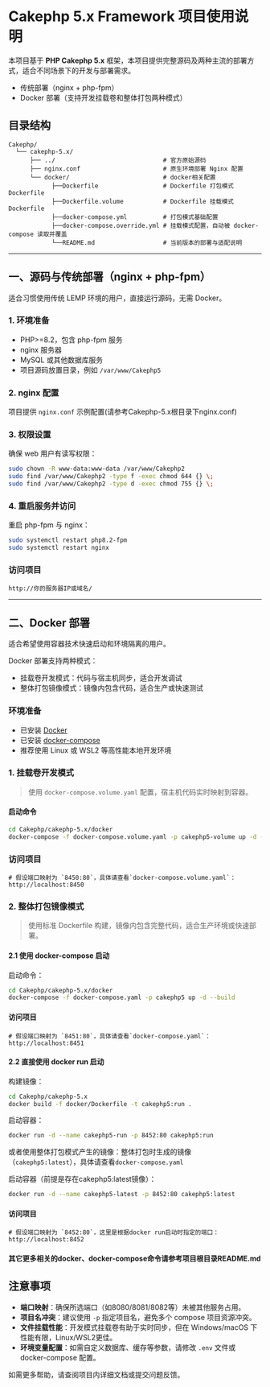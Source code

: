 # Cakephp 5.x Framework 项目使用说明

本项目基于 **PHP Cakephp 5.x** 框架，本项目提供完整源码及两种主流的部署方式，适合不同场景下的开发与部署需求。

- 传统部署（nginx + php-fpm）
- Docker 部署（支持开发挂载卷和整体打包两种模式）

## 目录结构

```text
Cakephp/
  └── cakephp-5.x/
      ├── ../                              # 官方原始源码
      ├── nginx.conf                       # 原生环境部署 Nginx 配置
      └── docker/                          # docker相关配置
            ├──Dockerfile                  # Dockerfile 打包模式Dockerfile
            ├──Dockerfile.volume           # Dockerfile 挂载模式Dockerfile
            ├──docker-compose.yml          # 打包模式基础配置
            ├──docker-compose.override.yml # 挂载模式配置，自动被 docker-compose 读取并覆盖
            └──README.md                   # 当前版本的部署与适配说明
```

---

## 一、源码与传统部署（nginx + php-fpm）

适合习惯使用传统 LEMP 环境的用户，直接运行源码，无需 Docker。

### 1. 环境准备

- PHP>=8.2，包含 php-fpm 服务
- nginx 服务器
- MySQL 或其他数据库服务
- 项目源码放置目录，例如 `/var/www/Cakephp5`

### 2. nginx 配置

项目提供 `nginx.conf` 示例配置(请参考Cakephp-5.x根目录下nginx.conf)

### 3. 权限设置

确保 web 用户有读写权限：

```bash
sudo chown -R www-data:www-data /var/www/Cakephp2
sudo find /var/www/Cakephp2 -type f -exec chmod 644 {} \;
sudo find /var/www/Cakephp2 -type d -exec chmod 755 {} \;
```

### 4. 重启服务并访问

重启 php-fpm 与 nginx：

```bash
sudo systemctl restart php8.2-fpm
sudo systemctl restart nginx
```

### 访问项目

```
http://你的服务器IP或域名/
```

---

## 二、Docker 部署

适合希望使用容器技术快速启动和环境隔离的用户。

Docker 部署支持两种模式：

- 挂载卷开发模式：代码与宿主机同步，适合开发调试
- 整体打包镜像模式：镜像内包含代码，适合生产或快速测试

### 环境准备

- 已安装 [Docker](https://docs.docker.com/get-docker/)
- 已安装 [docker-compose](https://docs.docker.com/compose/install/)
- 推荐使用 Linux 或 WSL2 等高性能本地开发环境

### 1. 挂载卷开发模式

> 使用 `docker-compose.volume.yaml` 配置，宿主机代码实时映射到容器。

#### 启动命令

```bash
cd Cakephp/cakephp-5.x/docker
docker-compose -f docker-compose.volume.yaml -p cakephp5-volume up -d --build
```

### 访问项目

```
# 假设端口映射为 `8450:80`，具体请查看`docker-compose.volume.yaml`：
http://localhost:8450
```

### 2. 整体打包镜像模式

> 使用标准 Dockerfile 构建，镜像内包含完整代码，适合生产环境或快速部署。

#### 2.1 使用 docker-compose 启动

启动命令：

```bash
cd Cakephp/cakephp-5.x/docker
docker-compose -f docker-compose.yaml -p cakephp5 up -d --build
```

#### 访问项目

```
# 假设端口映射为 `8451:80`，具体请查看`docker-compose.yaml`：
http://localhost:8451
```

#### 2.2 直接使用 docker run 启动

构建镜像：

```bash
cd Cakephp/cakephp-5.x
docker build -f docker/Dockerfile -t cakephp5:run .
```

启动容器：

```bash
docker run -d --name cakephp5-run -p 8452:80 cakephp5:run
```

或者使用整体打包模式产生的镜像：整体打包时生成的镜像（`cakephp5:latest`），具体请查看`docker-compose.yaml`

启动容器（前提是存在cakephp5:latest镜像）：

```bash
docker run -d --name cakephp5-latest -p 8452:80 cakephp5:latest
```

#### 访问项目

```
# 假设端口映射为 `8452:80`，这里是根据docker run启动时指定的端口：
http://localhost:8452
```

#### 其它更多相关的docker、docker-compose命令请参考项目根目录README.md

## 注意事项

- **端口映射**：确保所选端口（如8080/8081/8082等）未被其他服务占用。
- **项目名冲突**：建议使用 `-p` 指定项目名，避免多个 compose 项目资源冲突。
- **文件挂载性能**：开发模式挂载卷有助于实时同步，但在 Windows/macOS 下性能有限，Linux/WSL2更佳。
- **环境变量配置**：如需自定义数据库、缓存等参数，请修改 `.env` 文件或 docker-compose 配置。

如需更多帮助，请查阅项目内详细文档或提交问题反馈。
